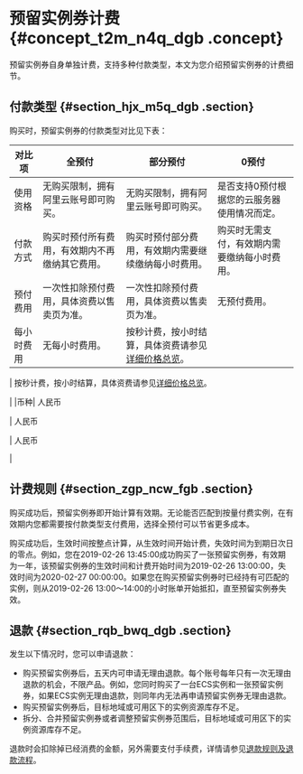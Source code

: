 # 预留实例券计费 {#concept_t2m_n4q_dgb .concept}

预留实例券自身单独计费，支持多种付款类型，本文为您介绍预留实例券的计费细节。

## 付款类型 {#section_hjx_m5q_dgb .section}

购买时，预留实例券的付款类型对比见下表：

|对比项|全预付|部分预付|0预付|
|---|---|----|---|
|使用资格|无购买限制，拥有阿里云账号即可购买。|无购买限制，拥有阿里云账号即可购买。|是否支持0预付根据您的云服务器使用情况而定。|
|付款方式|购买时预付所有费用，有效期内不再缴纳其它费用。|购买时预付部分费用，有效期内需要继续缴纳每小时费用。|购买时无需支付，有效期内需要缴纳每小时费用。|
|预付费用|一次性扣除预付费用，具体资费以售卖页为准。|一次性扣除预付费用，具体资费以售卖页为准。|无预付费用。|
|每小时费用|无每小时费用。| 按秒计费，按小时结算，具体资费请参见[详细价格总览](https://www.aliyun.com/price/product#/ecs/detail)。

 | 按秒计费，按小时结算，具体资费请参见[详细价格总览](https://www.aliyun.com/price/product#/ecs/detail)。

 |
|币种| 人民币

 | 人民币

 | 人民币

 |

## 计费规则 {#section_zgp_ncw_fgb .section}

购买成功后，预留实例券即开始计算有效期。无论能否匹配到按量付费实例，在有效期内您都需要按付款类型支付费用，选择全预付可以节省更多成本。

购买成功后，生效时间按整点计算，从生效时间开始计费，失效时间为到期日次日的零点。例如，您在2019-02-26 13:45:00成功购买了一张预留实例券，有效期为一年，该预留实例券的生效时间和计费开始时间为2019-02-26 13:00:00，失效时间为2020-02-27 00:00:00。如果您在购买预留实例券时已经持有可匹配的实例，则从2019-02-26 13:00～14:00的小时账单开始抵扣，直至预留实例券失效。

## 退款 {#section_rqb_bwq_dgb .section}

发生以下情况时，您可以申请退款：

-   购买预留实例券后，五天内可申请无理由退款。每个账号每年只有一次无理由退款的机会，不限产品。例如，您同时购买了一台ECS实例和一张预留实例券，如果ECS实例无理由退款，则同年内无法再申请预留实例券无理由退款。
-   购买预留实例券后，目标地域或可用区下的实例资源库存不足。
-   拆分、合并预留实例券或者调整预留实例券范围后，目标地域或可用区下的实例资源库存不足。

退款时会扣除掉已经消费的金额，另外需要支付手续费，详情请参见[退款规则及退款流程](https://help.aliyun.com/knowledge_detail/37096.html)。

